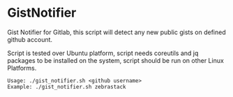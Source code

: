 # GistNotifier
Gist Notifier for Gitlab, this script will detect any new public gists on defined github account. 

Script is tested over Ubuntu platform, script needs coreutils and jq packages to be installed on the system, script should be run on other Linux Platforms.

```
Usage: ./gist_notifier.sh <github username>
Example: ./gist_notifier.sh zebrastack
```
